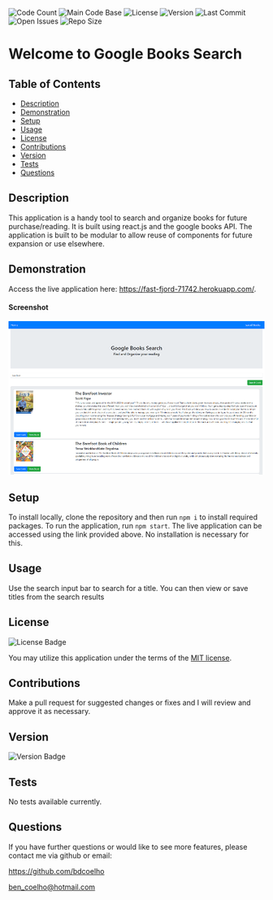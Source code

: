 
  ![Code Count](https://img.shields.io/github/languages/count/bdcoelho/google-books-react-search) 
  ![Main Code Base](https://img.shields.io/github/languages/top/bdcoelho/google-books-react-search) 
  ![License](https://img.shields.io/badge/license-MIT-blue) 
  ![Version](https://img.shields.io/badge/version-1.0-red) 
  ![Last Commit](https://img.shields.io/github/last-commit/bdcoelho/google-books-react-search) 
  ![Open Issues](https://img.shields.io/github/issues-raw/bdcoelho/google-books-react-search) 
  ![Repo Size](https://img.shields.io/github/repo-size/bdcoelho/google-books-react-search)

  # Welcome to Google Books Search


  ## Table of Contents

  * [Description](#Description)
  * [Demonstration](#Demonstration)
  * [Setup](#Setup)
  * [Usage](#Usage)
  * [License](#License)
  * [Contributions](#Contributions)
  * [Version](#Version)
  * [Tests](#Tests)
  * [Questions](#Questions)


  ## Description

  This application is a handy tool to search and organize books for future purchase/reading. It is built using react.js and the google books API. The application is built to be modular to allow reuse of components for future expansion or use elsewhere.


  ## Demonstration

  Access the live application here: https://fast-fjord-71742.herokuapp.com/.

  #### Screenshot

  ![Screenshot](./client/public/img/screenshot.png "Screenshot")

  ## Setup

  To install locally, clone the repository and then run `npm i` to install required packages. To run the application, run `npm start`. The live application can be accessed using the link provided above. No installation is necessary for this.


  ## Usage

  Use the search input bar to search for a title. You can then view or save titles from the search results


  ## License

  ![License Badge](https://img.shields.io/badge/license-MIT-blue)

  You may utilize this application under the terms of the [MIT license](./client/public/license/MIT.txt).

  ## Contributions

  Make a pull request for suggested changes or fixes and I will review and approve it as necessary.



  ## Version

  ![Version Badge](https://img.shields.io/badge/version-1.0-red)


  ## Tests

  No tests available currently.

  ## Questions

  If you have further questions or would like to see more features, please contact me via github or email:

  https://github.com/bdcoelho 

  ben_coelho@hotmail.com
  

